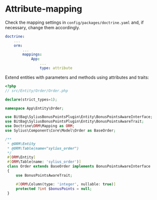 # Attribute-mapping

Check the mapping settings in `config/packages/doctrine.yaml` and, if necessary, change them accordingly.
```yaml
doctrine:
    ...
    orm:
        ...
        mappings:
            App:
                ...
                type: attribute
```

Extend entities with parameters and methods using attributes and traits:
```php
<?php
// src/Entity/Order/Order.php

declare(strict_types=1);

namespace App\Entity\Order;

use BitBag\SyliusBonusPointsPlugin\Entity\BonusPointsAwareInterface;
use BitBag\SyliusBonusPointsPlugin\Entity\BonusPointsAwareTrait;
use Doctrine\ORM\Mapping as ORM;
use Sylius\Component\Core\Model\Order as BaseOrder;

/**
 * @ORM\Entity
 * @ORM\Table(name="sylius_order")
 */
 #[ORM\Entity]
 #[ORM\Table(name: 'sylius_order')]
 class Order extends BaseOrder implements BonusPointsAwareInterface
 {
     use BonusPointsAwareTrait;

     #[ORM\Column(type: 'integer', nullable: true)]
     protected ?int $bonusPoints = null;
 }
```
